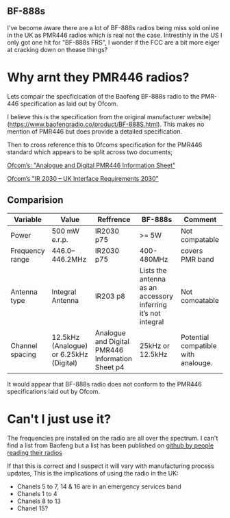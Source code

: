 BF-888s
---

I've become aware there are a lot of BF-888s radios being miss sold online in the UK as PMR446 radios which is real not the case. Intrestinly in the US I only got one hit for "BF-888s FRS", I wonder if the FCC are a bit more eiger at cracking down on thease things?

# Why arnt they PMR446 radios?

Lets compair the specficication of the Baofeng BF-888s radio to the PMR-446 specification as laid out by Ofcom. 

I believe this is the specification from the original manufacturer website](https://www.baofengradio.co/product/BF-888S.html). This makes no mention of PMR446 but does provide a detailed specification.

Then to cross reference this to Ofcoms specification for the PMR446 standard which appears to be split across two documents;

[Ofcom’s: "Analogue and Digital PMR446 Information Sheet"](https://www.ofcom.org.uk/__data/assets/pdf_file/0025/85156/ir_2009_analogue_and_digita1.pdf)

[Ofcom’s "IR 2030 – UK Interface Requirements 2030"](https://www.ofcom.org.uk/__data/assets/pdf_file/0028/84970/ir-2030.pdf)

## Comparision

| Variable | Value | Reffrence | BF-888s | Comment |
| --- | --- | --- | --- | --- |
| Power | 500 mW e.r.p. |IR2030 p75 | >= 5W | Not compatable |
| Frequency range | 446.0–446.2MHz | IR2030 p75 | 400-480MHz | covers PMR band |
| Antenna type | Integral Antenna | IR203 p8 | Lists the antenna as an accessory inferring it’s not integral | Not comoatable |
| Channel spacing | 12.5kHz (Analogue) or 6.25kHz (Digital) | Analogue and Digital PMR446 Information Sheet p4 | 25kHz or 12.5kHz | Potential compatible with analouge. |

It would appear that BF-888s radio does not conform to the PMR446 specifications laid out by Ofcom.

# Can't I just use it?
The frequencies pre installed on the radio are all over the spectrum. I can't find a list from Baofeng but a list has been published on [github by people reading their radios](https://gist.github.com/kennedy/11278351)

If that this is correct and I suspect it will vary with manufacturing process updates, This is the implications of using the radio in the UK:

* Chanels 5 to 7, 14 & 16 are in an emergency services band
* Chanels 1 to 4
* Chanels 8 to 13
* Chanel 15?

